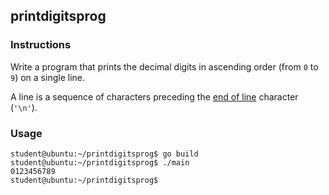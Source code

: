 ## printdigitsprog

### Instructions

Write a program that prints the decimal digits in ascending order (from `0` to `9`) on a single line.

A line is a sequence of characters preceding the [end of line](https://en.wikipedia.org/wiki/Newline) character (`'\n'`).

### Usage

```console
student@ubuntu:~/printdigitsprog$ go build
student@ubuntu:~/printdigitsprog$ ./main
0123456789
student@ubuntu:~/printdigitsprog$
```
